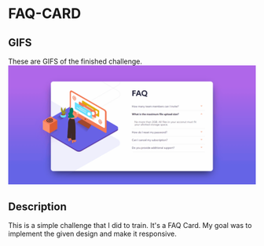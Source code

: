 # FAQ-CARD

## GIFS
These are GIFS of the finished challenge.
![Desktop GIF](https://github.com/marwan-elgendy/FAQ-CARD/blob/main/GIFS/FAQ.gif)

## Description
This is a simple challenge that I did to train. It's a FAQ Card.
My goal was to implement the given design and make it responsive.
